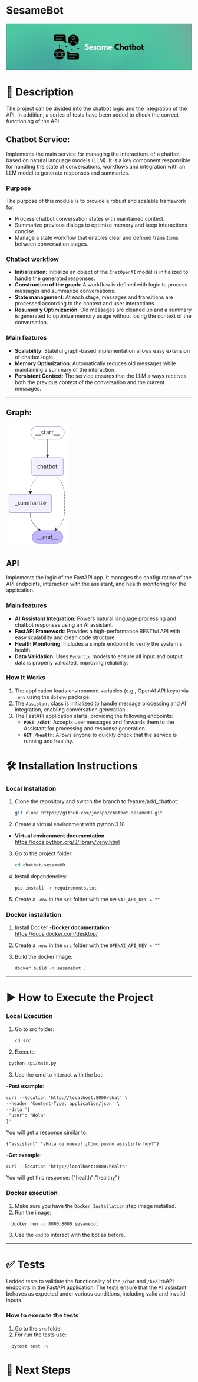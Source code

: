 # **SesameBot**  
![Banner](src/assets/SesameChatbot.jpg)

# 📖 **Description**  
The project can be divided into the chatbot logic and the integration of the API. In addition, a series of tests have been added to check the correct functioning of the API.

## Chatbot Service:
Implements the main service for managing the interactions of a chatbot based on natural language models (LLM). It is a key component responsible for handling the state of conversations, workflows and integration with an LLM model to generate responses and summaries.

### Purpose
The purpose of this module is to provide a robust and scalable framework for:
- Process chatbot conversation states with maintained context.
- Summarize previous dialogs to optimize memory and keep interactions concise.
- Manage a state workflow that enables clear and defined transitions between conversation stages.

### Chatbot workflow
- **Initialization**:
   Initialize an object of the `ChatOpenAI` model is initialized to handle the generated responses.
- **Construction of the graph**:
   A workflow is defined with logic to process messages and summarize conversations.
- **State management**:
   At each stage, messages and transitions are processed according to the context and user interactions.
- **Resumen y Optimización**:
   Old messages are cleaned up and a summary is generated to optimize memory usage without losing the context of the conversation.

### Main features
- **Scalability**: Stateful graph-based implementation allows easy extension of chatbot logic.
- **Memory Optimization**: Automatically reduces old messages while maintaining a summary of the interaction.
- **Persistent Context**: The service ensures that the LLM always receives both the previous context of the conversation and the current messages.
---

## Graph:
![Banner](src/assets/graph.png)

## API
Implements the logic of the FastAPI app. It manages the configuration of the API endpoints, interaction with the assistant, and health monitoring for the application.

### **Main features**

- **AI Assistant Integration**: Powers natural language processing and chatbot responses using an AI assistant.
- **FastAPI Framework**: Provides a high-performance RESTful API with easy scalability and clean code structure.
- **Health Monitoring**: Includes a simple endpoint to verify the system's health.
- **Data Validation**: Uses `Pydantic` models to ensure all input and output data is properly validated, improving reliability.

### **How It Works**

1. The application loads environment variables (e.g., OpenAI API keys) via `.env` using the `dotenv` package.
2. The `Assistant` class is initialized to handle message processing and AI integration, enabling conversation generation.
3. The FastAPI application starts, providing the following endpoints:
   - **`POST /chat`**: Accepts user messages and forwards them to the Assistant for processing and response generation.
   - **`GET /health`**: Allows anyone to quickly check that the service is running and healthy.


# 🛠️ Installation Instructions  

### **Local Installation**
1. Clone the repository and switch the branch to feature/add_chatbot:  
   ```bash
   git clone https://github.com/jozapa/chatbot-sesameHR.git
   ```
2. Create a virtual environment with python 3.10 
- **Virtual environment documentation**: https://docs.python.org/3/library/venv.html

3. Go to the project folder:
   ```bash
   cd chatbot-sesameHR
   ```
4. Install dependencies:  
   ```bash
   pip install -r requirements.txt
   ```
5. Create a `.env` in the `src` folder with the `OPENAI_API_KEY = "" `

### **Docker installation**
1. Install Docker
-**Docker documentation**: https://docs.docker.com/desktop/

2. Create a `.env` in the `src` folder with the `OPENAI_API_KEY = "" `

2. Build the docker Image:  
   ```bash
   docker build -t sesamebot .
   ```
---

# ▶️ **How to Execute the Project**  

### **Local Execution**
1. Go to src folder:  
   ```bash
   cd src
   ```
2. Execute:
  ```bash
   python api/main.py
  ```
3. Use the cmd to interact with the bot:

-**Post example**:
   ```cURL
   curl --location 'http://localhost:8000/chat' \
--header 'Content-Type: application/json' \
--data '{
    "user": "Hola"
}'
   ```
You will get a response similar to:
```cURL
{"assistant":"¡Hola de nuevo! ¿Cómo puedo asistirte hoy?"}
```
-**Get example**:
   ```cURL
curl --location 'http://localhost:8000/health' 
   ```
You will get this response:
{"health":"healthy"}
### **Docker execution**
1.  Make sure you have the `Docker Installation` step image installed.
2.  Run the image:
```bash
  docker run -p 8000:8000 sesamebot
   ``` 
3. Use the `cmd` to interact with the bot as before.
---

# ✅ **Tests**
I added tests to validate the functionality of the `/chat` and `/health`API endpoints in the FastAPI application. The tests ensure that the AI assistant behaves as expected under various conditions, including valid and invalid inputs.

### **How to execute the tests**
1. Go to the `src` folder
2. For run the tests use:
```bash
  pytest test -v
   ``` 
# 🚀 **Next Steps**  



